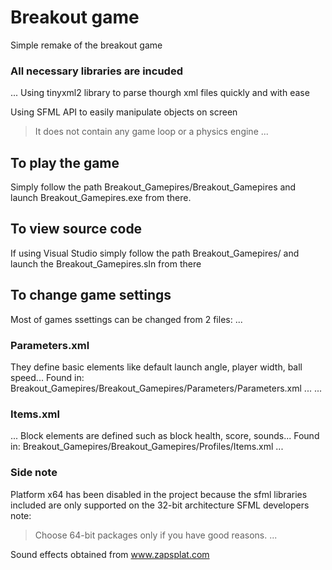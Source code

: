 # Breakout game

Simple remake of the breakout game

### All necessary libraries are incuded
...
Using tinyxml2 library to parse thourgh xml files quickly and with ease

Using SFML API to easily manipulate objects on screen
> It does not contain any game loop or a physics engine
...

## To play the game
Simply follow the path Breakout_Gamepires/Breakout_Gamepires and launch Breakout_Gamepires.exe from there.

## To view source code
If using Visual Studio simply follow the path Breakout_Gamepires/ and launch the Breakout_Gamepires.sln from there

## To change game settings
Most of games ssettings can be changed from 2 files:
...
### Parameters.xml
They define basic elements like default launch angle, player width, ball speed...
Found in: Breakout_Gamepires/Breakout_Gamepires/Parameters/Parameters.xml
...
...
### Items.xml
...
Block elements are defined such as block health, score, sounds...
Found in: Breakout_Gamepires/Breakout_Gamepires/Profiles/Items.xml
...

### Side note
Platform x64 has been disabled in the project because the sfml libraries included are only supported on the 32-bit architecture
SFML developers note:
> Choose 64-bit packages only if you have good reasons.
...

Sound effects obtained from www.zapsplat.com